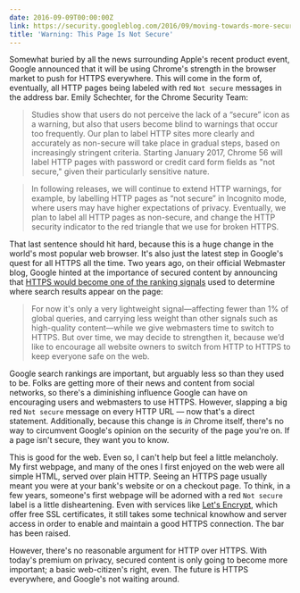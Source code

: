 ```yaml
---
date: 2016-09-09T00:00:00Z
link: https://security.googleblog.com/2016/09/moving-towards-more-secure-web.html
title: 'Warning: This Page Is Not Secure'
---
```


Somewhat buried by all the news surrounding Apple's recent product event, Google announced that it will be using Chrome's strength in the browser market to push for HTTPS everywhere. This will come in the form of, eventually, all HTTP pages being labeled with red `Not secure` messages in the address bar. Emily Schechter, for the Chrome Security Team:

> Studies show that users do not perceive the lack of a “secure” icon as a warning, but also that users become blind to warnings that occur too frequently. Our plan to label HTTP sites more clearly and accurately as non-secure will take place in gradual steps, based on increasingly stringent criteria. Starting January 2017, Chrome 56 will label HTTP pages with password or credit card form fields as "not secure," given their particularly sensitive nature.

> In following releases, we will continue to extend HTTP warnings, for example, by labelling HTTP pages as “not secure” in Incognito mode, where users may have higher expectations of privacy. Eventually, we plan to label all HTTP pages as non-secure, and change the HTTP security indicator to the red triangle that we use for broken HTTPS.

That last sentence should hit hard, because this is a huge change in the world's most popular web browser. It's also just the latest step in Google's quest for all HTTPS all the time. Two years ago, on their official Webmaster blog, Google hinted at the importance of secured content by announcing that [HTTPS would become one of the ranking signals][seo] used to determine where search results appear on the page:

> For now it's only a very lightweight signal—affecting fewer than 1% of global queries, and carrying less weight than other signals such as high-quality content—while we give webmasters time to switch to HTTPS. But over time, we may decide to strengthen it, because we’d like to encourage all website owners to switch from HTTP to HTTPS to keep everyone safe on the web.

Google search rankings are important, but arguably less so than they used to be. Folks are getting more of their news and content from social networks, so there's a diminishing influence Google can have on encouraging users and webmasters to use HTTPS. However, slapping a big red `Not secure` message on every HTTP URL &mdash; now that's a direct statement. Additionally, because this change is _in_ Chrome itself, there's no way to circumvent Google's opinion on the security of the page you're on. If a page isn't secure, they want you to know.

This is good for the web. Even so, I can't help but feel a little melancholy. My first webpage, and many of the ones I first enjoyed on the web were all simple HTML, served over plain HTTP. Seeing an HTTPS page usually meant you were at your bank's website or on a checkout page. To think, in a few years, someone's first webpage will be adorned with a red `Not secure` label is a little disheartening. Even with services like [Let's Encrypt][le], which offer free SSL certificates, it still takes some technical knowhow and server access in order to enable and maintain a good HTTPS connection. The bar has been raised.

However, there's no reasonable argument for HTTP over HTTPS. With today's premium on privacy, secured content is only going to become more important; a basic web-citizen's right, even. The future is HTTPS everywhere, and Google's not waiting around.

[seo]: https://webmasters.googleblog.com/2014/08/https-as-ranking-signal.html
[le]: https://letsencrypt.org
